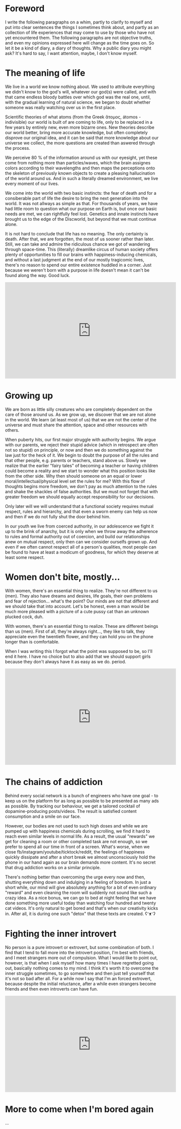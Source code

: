 # Foreword
I write the following paragraphs on a whim, partly to clarify to myself and put into clear sentences the things I sometimes think about, and partly as an collection of life experiences that may come to use by those who have not yet encountered them. The following paragraphs are not objective truths, and even my opinions expressed here will change as the time goes on. So let it be a kind of diary, a diary of thoughts. Why a public diary you might ask? It's hard to say, I want attention, maybe, I don't know myself.

# The meaning of life
We live in a world we know nothing about. We used to attribute everything we didn't know to the god's will, whatever our god(s) were called, and with that came endless bloody battles over which god was the real one, until, with the gradual learning of natural science, we began to doubt whether someone was really watching over us in the first place.

Scientific theories of what atoms (from the Greek ἄτομος, átomos - indivisible) our world is built of are coming to life, only to be replaced in a few years by entirely new, even more bizarre ones. New theories describe our world better, bring more accurate knowledge, but often completely disprove our original idea, and it can be said that more knowledge about our universe we collect, the more questions are created than aswered through the process.

We perceive 80 % of the information around us with our eyesight, yet these come from nothing more than particles/waves, which the brain assignes colors according to their wavelengths and then maps the perceptions onto the skeleton of previously known objects to create a pleasing hallucination of the world around us. And in such a literally dreamed environment, we live every moment of our lives.

We come into the world with two basic instincts: the fear of death and for a consiberable part of life the desire to bring the next generation into the world. It was not allways as simple as that. For thousands of years, we have had little room to question what our purpose on Earth is, but once our basic needs are met, we can rightfully feel lost. Genetics and innate instincts have brought us to the edge of the Discworld, but beyond that we must continue alone.

It is not hard to conclude that life has no meaning. The only certainty is death. After that, we are forgotten, the most of us sooner rather than later. Still, we can take and admire the ridiculous chance we got of wandering through space-time. This (literally) dreamlike circus of human society offers plenty of opportunities to fill our brains with happiness-inducing chemicals, and without a last judgment at the end of our mostly tragicomic lives, there's no reason to spend our entire existence huddled in a corner. Just because we weren't born with a purpose in life doesn't mean it can't be found along the way. Good luck.
<div class="video-container">
<iframe width="560" height="315" src="https://www.youtube-nocookie.com/embed/psaCM1j9LEM" title="YouTube video player" frameborder="0" allow="accelerometer; autoplay; clipboard-write; encrypted-media; gyroscope; picture-in-picture" allowfullscreen></iframe>
</div>

# Growing up
We are born as little silly creatures who are completely dependent on the care of those around us. As we grow up, we discover that we are not alone in the world. We learn (at least most of us) that we are not the center of the universe and must share the attention, space and other resources with others.

When puberty hits, our first major struggle with authority begins. We argue with our parents, we reject their stupid advice (which in retrospect are often not so stupid) on principle, or now and then we do something against the law just for the heck of it. We begin to doubt the purpose of all the rules and that other people, e.g. parents or teachers, stand above us. Slowly we realize that the earlier "fairy tales" of becoming a teacher or having children could become a reality and we start to wonder what this position looks like from the other side. Why then should someone on an equal or lower moral/intellectual/physical level set the rules for me? With this flow of thoughts begins more freedom, we don't pay as much attention to the rules and  shake the shackles of false authorities. But we must not forget that with greater freedom we should equally accept responsibility for our decisions.

Only later will we will understand that a functional society requires mutual respect, rules and hierarchy, and that even a sworn enemy can help us now and then if we do not fully shut the door behind him. 

In our youth we live from coerced authority, in our adolescence we fight it up to the brink of anarchy, but it is only when we throw away the adherence to rules and formal authority out of coercion, and build our relationships anew on mutual respect, only then can we consider ourselfs grown up. And even if we often cannot respect all of a person's qualities, most people can be found to have at least a modicum of goodness, for which they deserve at least some respect.

# Women don't bite, mostly...
With women, there's an essential thing to realize. They're not different to us (men). They also have dreams and desires, life goals, their own problems and fear of rejection... what's the point? Our minds are not that different and we should take that into account. Let's be honest, even a man would be much more pleased with a picture of a cute pussy cat than an unknown plucked cock, duh.

With women, there's an essential thing to realize. These are different beings than us (men). First of all, they're always right..., they like to talk, they appreciate even the twentieth flower, and they can hold you on the phone longer than is comfortable. 

When I was writing this I forgot what the point was supposed to be, so I'll end it here. I have no choice but to also add that we should support girls because they don't always have it as easy as we do. period.

<div class="video-container video-container-4-3">
<iframe width="560" height="315" src="https://www.youtube-nocookie.com/embed/29JPnJSmDs0" title="YouTube video player" frameborder="0" allow="accelerometer; autoplay; clipboard-write; encrypted-media; gyroscope; picture-in-picture" allowfullscreen></iframe>
</div>

# The chains of addiction
Behind every social network is a bunch of engineers who have one goal - to keep us on the platform for as long as possible to be presented as many ads as possible. By tracking our behaviour, we get a tailored cocktail of dopamine-producing posts/videos. The result is satisfied content consumption and a smile on our face. 

However, our bodies are not used to such high doses and while we are pumped up with happiness chemicals during scrolling, we find it hard to reach even similar levels in normal life. As a result, the usual "rewards" we get for cleaning a room or other completed task are not enough, so we prefer to spend all our time in front of a screen. What's worse, when we close fb/instagram/youtube/ticktock/reddit, the feelings of happiness quickly dissipate and after a short break we almost unconsciously hold the phone in our hand again as our brain demands more content. It's no secret that drug addiction works on a similar principle.

There's nothing better than overcoming the urge every now and then, shutting everything down and indulging in a feeling of boredom. In just a short while, our mind will give absolutely anything for a bit of even ordinary "reward" and even cleaning the room will suddenly not sound like such a crazy idea. As a nice bonus, we can go to bed at night feeling that we have done something more useful today than watching four hundred and twenty cat videos. It's only natural to get bored and that's when our creativity kicks in. After all, it is during one such "detox" that these texts are created. ʕᵔᴥᵔʔ 

# Fighting the inner introvert
No person is a pure introvert or extrovert, but some combination of both. I find that I tend to fall more into the introvert position, I'm best with friends, and I meet strangers more out of compulsion. What I would like to point out, however, is that when I ask myself how many times I have regretted going out, basically nothing comes to my mind. I think it's worth it to overcome the inner struggle sometimes, to go somewhere and then just tell yourself that it's not so bad after all. For a while now I say that I'm an forced extrovert, because despite the initial reluctance, after a while even strangers become friends and then even introverts can have fun.

<div class="video-container">
<iframe width="560" height="315" src="https://www.youtube-nocookie.com/embed/MdG4f5Y3ugk" title="YouTube video player" frameborder="0" allow="accelerometer; autoplay; clipboard-write; encrypted-media; gyroscope; picture-in-picture" allowfullscreen></iframe>
</div>

# More to come when I'm bored again
...